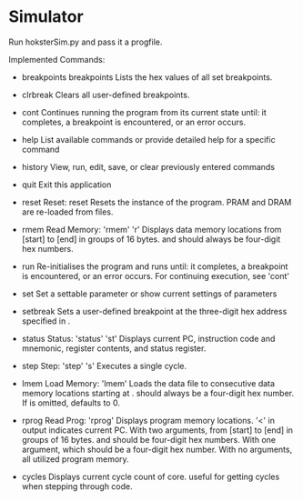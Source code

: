 # Simulator

Run hoksterSim.py and pass it a progfile.

Implemented Commands: 
* breakpoints       breakpoints
                    Lists the hex values of all set breakpoints.
* clrbreak          Clears all user-defined breakpoints.
* cont              Continues running the program from its current state until:
                    it completes, a breakpoint is encountered, or an error occurs.
                     
* help                List available commands or provide detailed help for a specific command
 
* history             View, run, edit, save, or clear previously entered commands
 
* quit                Exit this application
 
* reset               Reset: reset
                     Resets the instance of the program. PRAM and DRAM are re-loaded from files.
 
* rmem                Read Memory: 'rmem' 'r'
                     Displays data memory locations from [start] to [end] in groups of
                     16 bytes. <start> and <end> should always be four-digit hex numbers.
 
* run               Re-initialises the program and runs until:
                    it completes, a breakpoint is encountered, or an error occurs.
                    For continuing execution, see 'cont'
 
* set                 Set a settable parameter or show current settings of parameters
* setbreak          Sets a user-defined breakpoint at the three-digit hex address specified in <breakpoint>.
* status              Status: 'status' 'st'
                     Displays current PC, instruction code and mnemonic, register contents, and status register.
 
* step                Step: 'step' 's'
                     Executes a single cycle.
* lmem                Load Memory: 'lmem'
                     Loads the data file to consecutive data memory locations starting at <start>.
                     <start> should always be a four-digit hex number.
                     If <start> is omitted, defaults to 0.
* rprog               Read Prog: 'rprog'
                     Displays program memory locations.
                     '<' in output indicates current PC.
                     With two arguments, from [start] to [end] in groups of
                     16 bytes. <start> and <end> should be four-digit hex numbers.
                     With one argument, <addr> which should be a four-digit hex number.
                     With no arguments, all utilized program memory.
* cycles              Displays current cycle count of core.
                     useful for getting cycles when stepping through code.